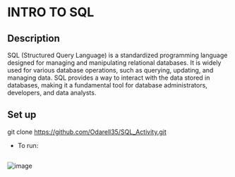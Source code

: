
# INTRO TO SQL










## Description

SQL (Structured Query Language) is a standardized programming language designed for managing and manipulating relational databases. It is widely used for various database operations, such as querying, updating, and managing data. SQL provides a way to interact with the data stored in databases, making it a fundamental tool for database administrators, developers, and data analysts.


## Set up

git clone https://github.com/Odarell35/SQL_Activity.git
- To run:


## 

![image](https://github.com/user-attachments/assets/0759618a-f68f-4f60-b47c-c5d58a521e80)

